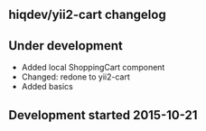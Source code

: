 hiqdev/yii2-cart changelog
--------------------------

## Under development

- Added local ShoppingCart component
- Changed: redone to yii2-cart
- Added basics

## Development started 2015-10-21

